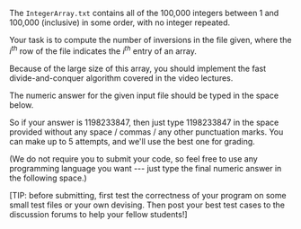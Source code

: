 The <code>IntegerArray.txt</code> contains all of the 100,000 integers between 1 and 100,000 (inclusive) in some order, with no integer repeated.

Your task is to compute the number of inversions in the file given, where the $i^{th}$ row of the file indicates the $i^{th}$ entry of an array.

Because of the large size of this array, you should implement the fast divide-and-conquer algorithm covered in the video lectures.

The numeric answer for the given input file should be typed in the space below.

So if your answer is 1198233847, then just type 1198233847 in the space provided without any space / commas / any other punctuation marks. You can make up to 5 attempts, and we'll use the best one for grading.

(We do not require you to submit your code, so feel free to use any programming language you want --- just type the final numeric answer in the following space.)

[TIP: before submitting, first test the correctness of your program on some small test files or your own devising. Then post your best test cases to the discussion forums to help your fellow students!]